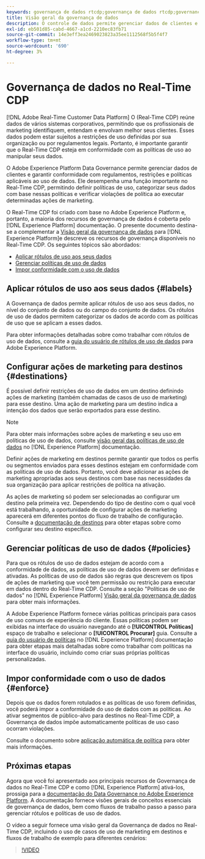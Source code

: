 ```yaml
---
keywords: governança de dados rtcdp;governança de dados rtcdp;governança de dados do perfil de dados do cliente em tempo real
title: Visão geral da governança de dados
description: O controle de dados permite gerenciar dados de clientes e garantir a conformidade com regulamentos, restrições e políticas aplicáveis ao uso de dados.
exl-id: eb501d85-cabd-4667-a1cd-2210ec83fb71
source-git-commit: 14e3eff3ea2469023823a35ee1112568f5b5f4f7
workflow-type: tm+mt
source-wordcount: '690'
ht-degree: 3%

---
```


# Governança de dados no Real-Time CDP

[!DNL Adobe Real-Time Customer Data Platform] O (Real-Time CDP) reúne dados de vários sistemas corporativos, permitindo que os profissionais de marketing identifiquem, entendam e envolvam melhor seus clientes. Esses dados podem estar sujeitos a restrições de uso definidas por sua organização ou por regulamentos legais. Portanto, é importante garantir que o Real-Time CDP esteja em conformidade com as políticas de uso ao manipular seus dados.

O Adobe Experience Platform Data Governance permite gerenciar dados de clientes e garantir conformidade com regulamentos, restrições e políticas aplicáveis ao uso de dados. Ele desempenha uma função importante no Real-Time CDP, permitindo definir políticas de uso, categorizar seus dados com base nessas políticas e verificar violações de política ao executar determinadas ações de marketing.

O Real-Time CDP foi criado com base no Adobe Experience Platform e, portanto, a maioria dos recursos de governança de dados é coberta pelo [!DNL Experience Platform] documentação. O presente documento destina-se a complementar a [Visão geral da governança de dados](../../data-governance/home.md) para [!DNL Experience Platform]e descreve os recursos de governança disponíveis no Real-Time CDP. Os seguintes tópicos são abordados:

* [Aplicar rótulos de uso aos seus dados](#labels)
* [Gerenciar políticas de uso de dados](#policies)
* [Impor conformidade com o uso de dados](#enforce)

## Aplicar rótulos de uso aos seus dados {#labels}

A Governança de dados permite aplicar rótulos de uso aos seus dados, no nível do conjunto de dados ou do campo do conjunto de dados. Os rótulos de uso de dados permitem categorizar os dados de acordo com as políticas de uso que se aplicam a esses dados.

Para obter informações detalhadas sobre como trabalhar com rótulos de uso de dados, consulte a [guia do usuário de rótulos de uso de dados](../../data-governance/labels/overview.md) para Adobe Experience Platform.

## Configurar ações de marketing para destinos {#destinations}

É possível definir restrições de uso de dados em um destino definindo ações de marketing (também chamadas de casos de uso de marketing) para esse destino. Uma ação de marketing para um destino indica a intenção dos dados que serão exportados para esse destino.

>[!NOTE]
>
>Para obter mais informações sobre ações de marketing e seu uso em políticas de uso de dados, consulte [visão geral das políticas de uso de dados](../../data-governance/policies/overview.md) no [!DNL Experience Platform] documentação.

Definir ações de marketing em destinos permite garantir que todos os perfis ou segmentos enviados para esses destinos estejam em conformidade com as políticas de uso de dados. Portanto, você deve adicionar as ações de marketing apropriadas aos seus destinos com base nas necessidades da sua organização para aplicar restrições de política na ativação.

As ações de marketing só podem ser selecionadas ao configurar um destino pela primeira vez. Dependendo do tipo de destino com o qual você está trabalhando, a oportunidade de configurar ações de marketing aparecerá em diferentes pontos do fluxo de trabalho de configuração. Consulte a [documentação de destinos](../destinations/overview.md) para obter etapas sobre como configurar seu destino específico.

## Gerenciar políticas de uso de dados {#policies}

Para que os rótulos de uso de dados estejam de acordo com a conformidade de dados, as políticas de uso de dados devem ser definidas e ativadas. As políticas de uso de dados são regras que descrevem os tipos de ações de marketing que você tem permissão ou restrição para executar em dados dentro do Real-Time CDP. Consulte a seção &quot;Políticas de uso de dados&quot; no [!DNL Experience Platform] [Visão geral da governança de dados](../../data-governance/home.md) para obter mais informações.

A Adobe Experience Platform fornece várias políticas principais para casos de uso comuns de experiência do cliente. Essas políticas podem ser exibidas na interface do usuário navegando até o **[!UICONTROL Políticas]** espaço de trabalho e selecionar o **[!UICONTROL Procurar]** guia. Consulte a [guia do usuário de políticas](../../data-governance/policies/user-guide.md) no [!DNL Experience Platform] documentação para obter etapas mais detalhadas sobre como trabalhar com políticas na interface do usuário, incluindo como criar suas próprias políticas personalizadas.

## Impor conformidade com o uso de dados {#enforce}

Depois que os dados forem rotulados e as políticas de uso forem definidas, você poderá impor a conformidade do uso de dados com as políticas. Ao ativar segmentos de público-alvo para destinos no Real-Time CDP, a Governança de dados impõe automaticamente políticas de uso caso ocorram violações.

Consulte o documento sobre [aplicação automática de política](../../data-governance/enforcement/auto-enforcement.md) para obter mais informações.

## Próximas etapas

Agora que você foi apresentado aos principais recursos de Governança de dados no Real-Time CDP e como [!DNL Experience Platform] ativá-los, prossiga para a [documentação do Data Governance no Adobe Experience Platform](../../data-governance/home.md). A documentação fornece visões gerais de conceitos essenciais de governança de dados, bem como fluxos de trabalho passo a passo para gerenciar rótulos e políticas de uso de dados.

O vídeo a seguir fornece uma visão geral da Governança de dados no Real-Time CDP, incluindo o uso de casos de uso de marketing em destinos e fluxos de trabalho de exemplo para diferentes cenários:

>[!VIDEO](https://video.tv.adobe.com/v/33631?quality=12&learn=on)
